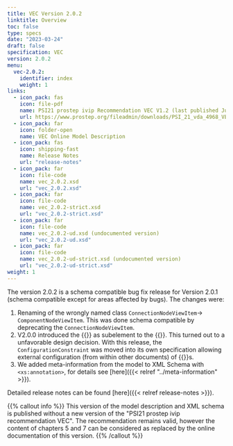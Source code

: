 ```yaml
---
title: VEC Version 2.0.2
linktitle: Overview
toc: false
type: specs
date: "2023-03-24"
draft: false
specification: VEC
version: 2.0.2
menu:
  vec-2.0.2:
    identifier: index
    weight: 1
links:
  - icon_pack: fas
    icon: file-pdf
    name: PSI21 prostep ivip Recommendation VEC V1.2 (last published June 2020 with VEC Schema Version 1.2.0)
    url: https://www.prostep.org/fileadmin/downloads/PSI_21_vda_4968_VEC_Specification_v1.2_pub_RZ.pdf
  - icon_pack: far
    icon: folder-open
    name: VEC Online Model Description
  - icon_pack: fas
    icon: shipping-fast
    name: Release Notes
    url: "release-notes"
  - icon_pack: far
    icon: file-code
    name: vec_2.0.2.xsd
    url: "vec_2.0.2.xsd"
  - icon_pack: far
    icon: file-code
    name: vec_2.0.2-strict.xsd
    url: "vec_2.0.2-strict.xsd"
  - icon_pack: far
    icon: file-code
    name: vec_2.0.2-ud.xsd (undocumented version)
    url: "vec_2.0.2-ud.xsd"
  - icon_pack: far
    icon: file-code
    name: vec_2.0.2-ud-strict.xsd (undocumented version)
    url: "vec_2.0.2-ud-strict.xsd"
weight: 1
---
```

The version 2.0.2 is a schema compatible bug fix release for Version 2.0.1 (schema compatible except for areas affected by bugs). The changes were:

1. Renaming of the wrongly named class `ConnectionNodeViewItem`-> `ComponentNodeViewItem`. This was done schema compatible by deprecating the `ConnectionNodeViewItem`.
2. V2.0.0 introduced the {{<vec-class ConfigurationConstraint >}} as subelement to the {{<vec-class ConfigurableElement>}}. This turned out to a unfavorable design decision. With this release, the `ConfigurationConstraint` was moved into its own specification allowing external configuration (from within other documents) of {{<vec-class ConfigurableElement>}}s.
3. We added meta-information from the model to XML Schema with `<xs:annotation>`, for details see [here]({{< relref "../meta-information" >}}). 

Detailed release notes can be found [here]({{< relref release-notes >}}).

{{% callout info %}}
This version of the model description and XML schema is published without a new version of the "PSI21 prostep ivip recommendation VEC". The recommendation remains valid, however the content of chapters 5 and 7 can be considered as replaced by the online documentation of this version.
{{% /callout %}}


